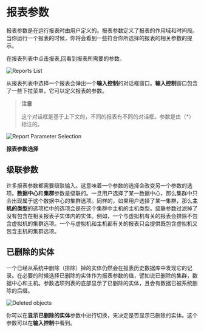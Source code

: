 # 报表参数

报表参数是在运行报表时由用户定义的。报表参数定义了报表的作用域和时间段。当你运行一个报表的时候，你将会看到一些符合你所选择的报表的相关参数的提示。

在报表列表中点击报表,回看到报表所需要的参数。

![Reports List](images/oVirt_Reports_List.png)

从报表列表中选择一个报表会弹出一个**输入控制**的对话框窗口。**输入控制**窗口包含了一些下拉菜单，它可以定义报表的参数。

> **注意**
>
> 这个对话框是基于上下文的，不同的报表有不同的对话框。参数是由（*）标注的。

![Report Parameter Selection](images/oVirt_Reports_parameter.png)

**报表参数选择**

## 级联参数

许多报表参数都需要级联输入。这意味着一个参数的选择会改变另一个参数的选项。**数据中心**和**集群**参数是级联的。一旦用户选择了某一数据中心，那么集群中只会出现属于这个数据中心的集群选项。同样的，如果用户选择了某一集群，那么**主机的类型**的选项栏中的选项会是在这个集群中主机的主机类型。级联参数过滤掉了没有包含在相关报表子实体内的实体。例如，一个与虚拟机有关的报表会排除不包含虚拟机的集群选项。一个与虚拟机和主机都有关的报表只会提供既包含虚拟机又包含主机的集群选项。

## 已删除的实体
一个已经从系统中删除（排除）掉的实体仍然会在报表历史数据库中发现它的记录。在必要的时候选择已删除的实体作为报表参数的值，譬如说已删除的集群，数据中心和主机。参数选项列表的底部显示了已删除的实体，且会有数据已被系统删除的后缀。

![Deleted objects](images/oVirt_Reports_deletedObjects.png)

你可以在**显示已删除的实体**参数中进行切换，来决定是否显示已删除的实体。这个参数可以在**输入控制**中看到。
